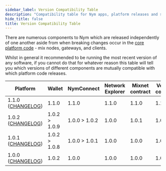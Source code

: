 ```yaml
---
sidebar_label: Version Compatibility Table  
description: "Compatibility table for Nym apps, platform releases and smart contracts"
hide_title: false 
title: Version Compatibility Table
---
```


There are numerous components to Nym which are released independently of one another aside from when breaking changes occur in the [core platform code](https://github.com/nymtech/nym/tree/nym-binaries-1.0.2) - mix nodes, gateways, and clients.  

Whilst in general it recommended to be running the most recent version of any software, if you cannot do that for whatever reason this table will tell you which versions of different components are mutually compatible with which platform code releases.

| Platform                                                                                 | Wallet          | NymConnect        | Network Explorer | Mixnet contract | Vesting contract  | 
| ---------------------------------------------------------------------------------------- | --------------- | ----------------- | ---------------- | --------------- | ----------------- |
| 1.1.0 ([CHANGELOG](https://github.com/nymtech/nym/blob/release/v1.1.0/CHANGELOG.md))     | 1.1.0           | 1.1.0             | 1.1.0            | 1.1.0           | 1.1.0             |       
| 1.0.2 ([CHANGELOG](https://github.com/nymtech/nym/blob/nym-binaries-1.0.2/CHANGELOG.md)) | 1.0.2 > 1.0.9   | 1.0.0 > 1.0.2     | 1.0.0            | 1.0.1           | 1.0.1             |  
| 1.0.1 ([CHANGELOG](https://github.com/nymtech/nym/blob/nym-binaries-1.0.1/CHANGELOG.md)) | 1.0.2 > 1.0.8   | 1.0.0 > 1.0.1     | 1.0.0            | 1.0.0           | 1.0.0             |
| 1.0.0 ([CHANGELOG](https://github.com/nymtech/nym/blob/nym-binaries-1.0.0/CHANGELOG.md)) | 1.0.2           | 1.0.0             | 1.0.0            | 1.0.0           | 1.0.0             |


